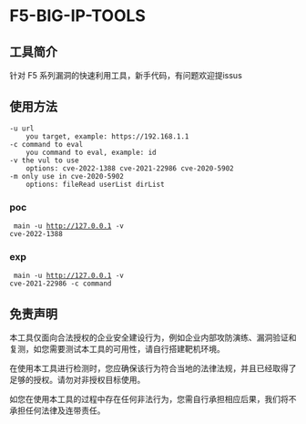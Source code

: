 # F5-BIG-IP-TOOLS

## 工具简介

针对 F5 系列漏洞的快速利用工具，新手代码，有问题欢迎提issus


## 使用方法
	-u url
		you target, example: https://192.168.1.1
	-c command to eval
		you command to eval, example: id
	-v the vul to use
		options: cve-2022-1388 cve-2021-22986 cve-2020-5902
	-m only use in cve-2020-5902
		options: fileRead userList dirList

### poc

<code> main -u http://127.0.0.1 -v cve-2022-1388</code>

### exp

<code> main -u http://127.0.0.1 -v cve-2021-22986 -c command</code>

## 免责声明

本工具仅面向合法授权的企业安全建设行为，例如企业内部攻防演练、漏洞验证和复测，如您需要测试本工具的可用性，请自行搭建靶机环境。

在使用本工具进行检测时，您应确保该行为符合当地的法律法规，并且已经取得了足够的授权。请勿对非授权目标使用。

如您在使用本工具的过程中存在任何非法行为，您需自行承担相应后果，我们将不承担任何法律及连带责任。
